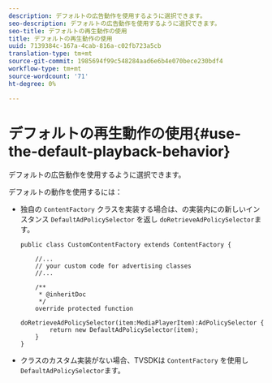 ```yaml
---
description: デフォルトの広告動作を使用するように選択できます。
seo-description: デフォルトの広告動作を使用するように選択できます。
seo-title: デフォルトの再生動作の使用
title: デフォルトの再生動作の使用
uuid: 7139384c-167a-4cab-816a-c02fb723a5cb
translation-type: tm+mt
source-git-commit: 1985694f99c548284aad6e6b4e070bece230bdf4
workflow-type: tm+mt
source-wordcount: '71'
ht-degree: 0%

---
```



# デフォルトの再生動作の使用{#use-the-default-playback-behavior}

デフォルトの広告動作を使用するように選択できます。

デフォルトの動作を使用するには：

* 独自の `ContentFactory` クラスを実装する場合は、の実装内にの新しいインスタンス `DefaultAdPolicySelector` を返し `doRetrieveAdPolicySelector`ます。

   ```
   public class CustomContentFactory extends ContentFactory { 
   
       //... 
       // your custom code for advertising classes 
       //... 
   
       /** 
        * @inheritDoc 
        */ 
       override protected function  
         doRetrieveAdPolicySelector(item:MediaPlayerItem):AdPolicySelector { 
           return new DefaultAdPolicySelector(item); 
       } 
   }
   ```

* クラスのカスタム実装がない場合、TVSDKは `ContentFactory` を使用し `DefaultAdPolicySelector`ます。
